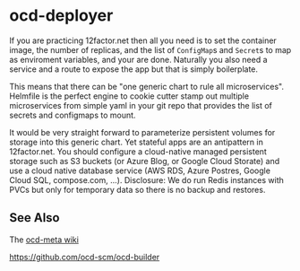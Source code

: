 # ocd-deployer

If you are practicing 12factor.net then all you need is to set the container image, the number of replicas, and the list of `ConfigMap`s and `Secret`s to map as enviroment variables, and your are done. Naturally you also need a service and a route to expose the app but that is simply boilerplate. 

This means that there can be "one generic chart to rule all microservices". Helmfile is the perfect engine to cookie cutter stamp out multiple microservices from simple yaml in your git repo that provides the list of secrets and configmaps to mount. 

It would be very straight forward to parameterize persistent volumes for storage into this generic chart. Yet stateful apps are an antipattern in 12factor.net. You should configure a cloud-native managed persistent storage such as S3 buckets (or Azure Blog, or Google Cloud Storate) and use a cloud native database service (AWS RDS, Azure Postres, Google Cloud SQL, compose.com, ...).  Disclosure: We do run Redis instances with PVCs but only for temporary data so there is no backup and restores. 

## See Also

The [ocd-meta wiki](https://github.com/ocd-scm/ocd-meta/wiki)

https://github.com/ocd-scm/ocd-builder
